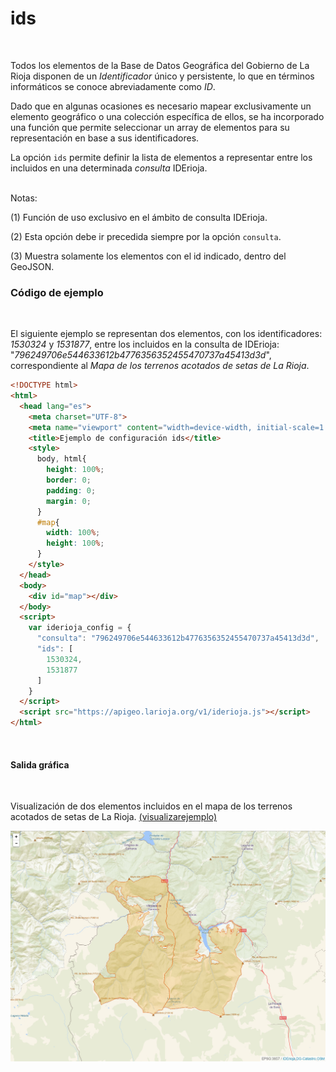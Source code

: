 # ids
<br />

Todos los elementos de la Base de Datos Geográfica del Gobierno de La Rioja disponen de un *Identificador* único y persistente, lo que en términos informáticos se conoce abreviadamente como *ID*.

Dado que en algunas ocasiones es necesario mapear exclusivamente un elemento geográfico o una colección específica de ellos, se ha incorporado una función que permite seleccionar un array de elementos para su representación en base a sus identificadores.

La opción `ids` permite definir la lista de elementos a representar entre los incluidos en una determinada *consulta* IDErioja.

<br />Notas:

(1) Función de uso exclusivo en el ámbito de consulta IDErioja.

(2) Esta opción debe ir precedida siempre por la opción `consulta`.

(3) Muestra solamente los elementos con el id indicado, dentro del GeoJSON.
<br />

### Código de ejemplo
<br />

El siguiente ejemplo se representan dos elementos, con los identificadores: *1530324* y *1531877*, entre los incluidos en la consulta de IDErioja: "*796249706e544633612b4776356352455470737a45413d3d*", correspondiente al *Mapa de los terrenos acotados de setas de La Rioja*.

```html
<!DOCTYPE html>
<html>
  <head lang="es">
    <meta charset="UTF-8">
    <meta name="viewport" content="width=device-width, initial-scale=1.0, maximum-scale=1.0, user-scalable=no" />
    <title>Ejemplo de configuración ids</title>
    <style>
      body, html{
        height: 100%;
        border: 0;
        padding: 0;
        margin: 0;
      }
      #map{
        width: 100%;
        height: 100%;
      }
    </style>
  </head>
  <body>
    <div id="map"></div>
  </body>
  <script>
    var iderioja_config = {
      "consulta": "796249706e544633612b4776356352455470737a45413d3d",   // Terrenos acotados de setas
      "ids": [
        1530324,
        1531877
      ]
    }
  </script>
  <script src="https://apigeo.larioja.org/v1/iderioja.js"></script>
</html>
```
<br />

#### Salida gráfica
<br />

Visualización de dos elementos incluidos en el mapa de los terrenos acotados de setas de La Rioja. [(visualizarejemplo)](https://iderioja.github.io/doc_api_iderioja/ejemplo_opcion_ids)

![Dos elementos de los acotados de setas de La Rioja](/img/opciones_ids_salida_grafica.jpg "Dos elementos de los acotados de setas de La Rioja")
